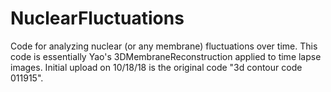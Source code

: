 # NuclearFluctuations
Code for analyzing nuclear (or any membrane) fluctuations over time.
This code is essentially Yao's 3DMembraneReconstruction applied to time lapse images.
Initial upload on 10/18/18 is the original code "3d contour code 011915".

